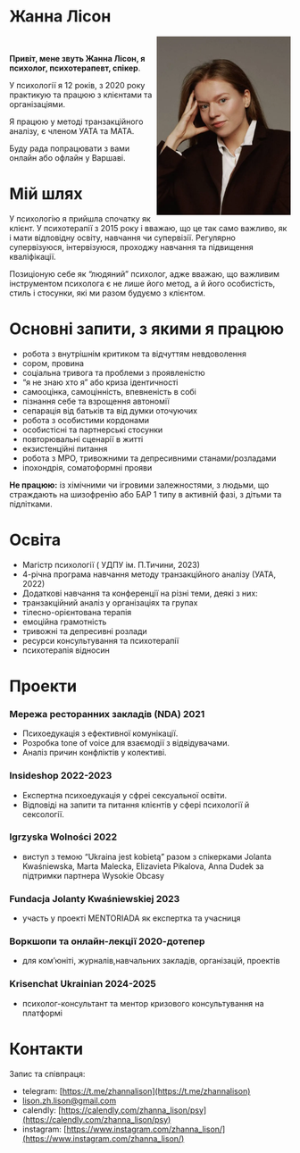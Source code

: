 # Жанна Лісон

<img align="right" width="240" height="320" src="photos/zhanna-lison-photo.png">
<br clear="left"/>

__Привіт, 
мене звуть Жанна Лісон, 
я психолог, психотерапевт, спікер__.

У психології я 12 років, з 2020 року практикую та працюю з клієнтами та організаціями. 

Я працюю у методі транзакційного аналізу, 
є членом УАТА та МАТА.

Буду рада попрацювати з вами онлайн або офлайн у Варшаві.

# Мій шлях

У психологію я прийшла спочатку як клієнт. У психотерапії з 2015 року і вважаю, що це так само важливо, як і мати відповідну освіту, навчання чи супервізії. Регулярно супервізуюся, інтервізуюся, проходжу навчання та підвищення кваліфікації.

Позиціоную себе як “людяний” психолог, адже вважаю, що важливим інструментом психолога є не лише його метод, а й його особистість, стиль і стосунки, які ми разом будуємо з клієнтом. 

# Основні запити, з якими я працюю

- робота з внутрішнім критиком та відчуттям невдоволення
- сором, провина
- соціальна тривога та проблеми з проявленістю
- “я не знаю хто я” або криза ідентичності
- самооцінка, самоцінність, впевненість в собі
- пізнання себе та взрощення автономії
- сепарація від батьків та від думки оточуючих
- робота з особистими кордонами
- особистісні та партнерські стосунки
- повторювальні сценарії в житті
- екзистенційні питання
- робота з МРО, тривожними та депресивними станами/розладами
- іпохондрія, соматоформні прояви

**Не працюю:**  із хімічними чи ігровими залежностями, з людьми, що страждають на шизофренію або БАР 1 типу в активній фазі, з дітьми та підлітками.

# Освіта

- Магістр психології ( УДПУ ім. П.Тичини, 2023)
- 4-річна програма навчання методу транзакційного аналізу (УАТА, 2022)
- Додаткові навчання та конференції на різні теми, деякі з них:
- транзакційний аналіз у організаціях та групах
- тілесно-орієнтована терапія
- емоційна грамотність
- тривожні та депресивні розлади
- ресурси консультування та психотерапії
- психотерапія відносин

# Проекти

### Мережа ресторанних закладів (NDA) 2021

- Психоедукація з ефективної комунікації.
- Розробка tone of voice для взаємодії з відвідувачами.
- Аналіз причин конфліктів у колективі.

### Insideshop 2022-2023

- Експертна психоедукація у сфреі сексуальної освіти.
- Відповіді на запити та питання клієнтів у сфері психології й сексології.

### **Igrzyska Wolności 2022**

- виступ з темою “Ukraina jest kobietą” разом з спікерками Jolanta Kwaśniewska, Marta Malecka, Elizavieta Pikalova, Anna Dudek за підтримки партнера Wysokie Obcasy

### **Fundacja Jolanty Kwaśniewskiej 2023**

- участь у проекті MENTORIADA як експертка та учасниця

### Воркшопи та онлайн-лекції 2020-дотепер

- для ком’юніті, журналів,навчальних закладів, організацій, проектів

### Krisenchat Ukrainian 2024-2025

- психолог-консультант та ментор кризового консультування на платформі

# Контакти

Запис та співпраця:

- telegram: [https://t.me/zhannalison](https://t.me/zhannalison)
- lison.zh.lison@gmail.com
- calendly: [https://calendly.com/zhanna_lison/psy](https://calendly.com/zhanna_lison/psy)
- instagram: [https://www.instagram.com/zhanna_lison/](https://www.instagram.com/zhanna_lison/)